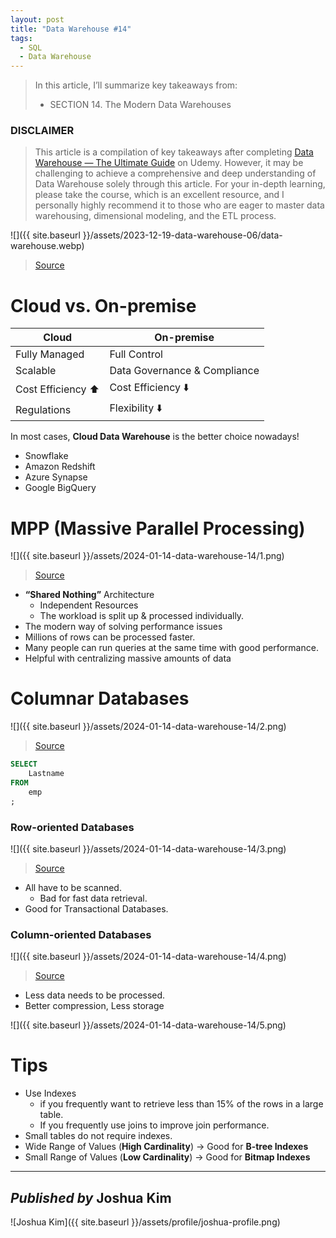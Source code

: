 ```yaml
---
layout: post
title: "Data Warehouse #14"
tags:
  - SQL
  - Data Warehouse
---
```


> In this article, I’ll summarize key takeaways from:
>  - SECTION 14. The Modern Data Warehouses

### DISCLAIMER
> This article is a compilation of key takeaways after completing [Data Warehouse — The Ultimate Guide](https://www.udemy.com/course/data-warehouse-the-ultimate-guide/) on Udemy. However, it may be challenging to achieve a comprehensive and deep understanding of Data Warehouse solely through this article. For your in-depth learning, please take the course, which is an excellent resource, and I personally highly recommend it to those who are eager to master data warehousing, dimensional modeling, and the ETL process.

![]({{ site.baseurl }}/assets/2023-12-19-data-warehouse-06/data-warehouse.webp)
> [Source](https://www.udemy.com/course/data-warehouse-the-ultimate-guide/)

# Cloud vs. On-premise

| **Cloud** | **On-premise**
| - | -
| Fully Managed | Full Control
| Scalable | Data Governance & Compliance
| Cost Efficiency ⬆️ | Cost Efficiency ⬇️
| Regulations | Flexibility ⬇️

In most cases, **Cloud Data Warehouse** is the better choice nowadays!
* Snowflake
* Amazon Redshift
* Azure Synapse
* Google BigQuery

# MPP (Massive Parallel Processing)

![]({{ site.baseurl }}/assets/2024-01-14-data-warehouse-14/1.png)
> [Source](https://www.tibco.com/reference-center/what-is-massively-parallel-processing)

- **“Shared Nothing”** Architecture
    - Independent Resources
    - The workload is split up & processed individually.
- The modern way of solving performance issues
- Millions of rows can be processed faster.
- Many people can run queries at the same time with good performance.
- Helpful with centralizing massive amounts of data

# Columnar Databases

![]({{ site.baseurl }}/assets/2024-01-14-data-warehouse-14/2.png)
> [Source](https://en.wikipedia.org/wiki/Column-oriented_DBMS)

```sql
SELECT
	Lastname
FROM
	emp
;
```

### Row-oriented Databases
![]({{ site.baseurl }}/assets/2024-01-14-data-warehouse-14/3.png)
> [Source](https://en.wikipedia.org/wiki/Column-oriented_DBMS)

- All have to be scanned.
    - Bad for fast data retrieval.
- Good for Transactional Databases.

### Column-oriented Databases
![]({{ site.baseurl }}/assets/2024-01-14-data-warehouse-14/4.png)
> [Source](https://en.wikipedia.org/wiki/Column-oriented_DBMS)

- Less data needs to be processed.
- Better compression, Less storage

![]({{ site.baseurl }}/assets/2024-01-14-data-warehouse-14/5.png)

# Tips

- Use Indexes
    - if you frequently want to retrieve less than 15% of the rows in a large table.
    - If you frequently use joins to improve join performance.
- Small tables do not require indexes.
- Wide Range of Values (**High Cardinality**) → Good for **B-tree Indexes**
- Small Range of Values (**Low Cardinality**) → Good for **Bitmap Indexes**

---

## *Published by* Joshua Kim
![Joshua Kim]({{ site.baseurl }}/assets/profile/joshua-profile.png)